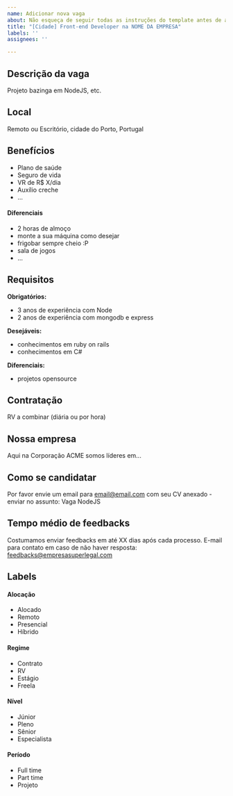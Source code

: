 ```yaml
---
name: Adicionar nova vaga
about: Não esqueça de seguir todas as instruções do template antes de abrir a vaga.
title: "[Cidade] Front-end Developer na NOME DA EMPRESA"
labels: ''
assignees: ''

---
```


<!-- 
==================================================
POR FAVOR, SÓ POSTE SE A VAGA FOR PARA FRONT-END em Portugal ou permita remoto!

Não faça distinção de gênero no título da vaga.

Use: "Front-End Developer / Front-End Engineer" ao invés de 
"Desenvolvedor Front-End" \o/

Exemplo: `[Porto] Front-End Engineer na NOME DA EMPRESA`
==================================================
-->

## Descrição da vaga

Projeto bazinga em NodeJS, etc.

## Local

Remoto ou Escritório, cidade do Porto, Portugal

## Benefícios

- Plano de saúde
- Seguro de vida
- VR de R$ X/dia
- Auxílio creche
- ...

#### Diferenciais

- 2 horas de almoço
- monte a sua máquina como desejar
- frigobar sempre cheio :P
- sala de jogos
- ...

## Requisitos

**Obrigatórios:**
- 3 anos de experiência com Node
- 2 anos de experiência com mongodb e express

**Desejáveis:**
- conhecimentos em ruby on rails
- conhecimentos em C#

**Diferenciais:**
- projetos opensource

## Contratação

RV a combinar (diária ou por hora)

## Nossa empresa

Aqui na Corporação ACME somos líderes em...

## Como se candidatar

Por favor envie um email para email@email.com com seu CV anexado - enviar no assunto: Vaga NodeJS

## Tempo médio de feedbacks

Costumamos enviar feedbacks em até XX dias após cada processo.
E-mail para contato em caso de não haver resposta: feedbacks@empresasuperlegal.com

## Labels
<!-- retire os labels que não fazem sentido à vaga, pode deixar quantas quiser em cada grupo sem problemas -->

#### Alocação
- Alocado
- Remoto
- Presencial
- Híbrido

#### Regime
- Contrato
- RV
- Estágio
- Freela

#### Nível
- Júnior
- Pleno
- Sênior
- Especialista

#### Período
- Full time
- Part time
- Projeto
